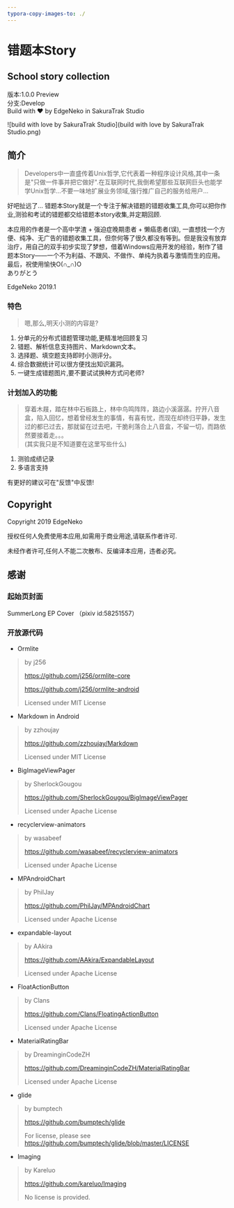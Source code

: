 ```yaml
---
typora-copy-images-to: ./
---
```


# 错题本Story

## School story collection

版本:1.0.0 Preview  
分支:Develop  
Build with ❤ by EdgeNeko in SakuraTrak Studio

![build with love by SakuraTrak Studio](build with love by SakuraTrak Studio.png)

## 简介

> Developers中一直盛传着Unix哲学,它代表着一种程序设计风格,其中一条是"只做一件事并把它做好".在互联网时代,我倒希望那些互联网巨头也能学学Unix哲学...不要一味地扩展业务领域,强行推广自己的服务给用户...  

好吧扯远了... 错题本Story就是一个专注于解决错题的错题收集工具,你可以把你作业,测验和考试的错题都交给错题本story收集,并定期回顾.  

本应用的作者是一个高中学渣 + 强迫症晚期患者 + 懒癌患者(误), 一直想找一个方便、纯净、无广告的错题收集工具，但奈何等了很久都没有等到。但是我没有放弃治疗，用自己的双手初步实现了梦想，借着Windows应用开发的经验，制作了错题本Story——一个不为利益、不跟风、不做作、单纯为执着与激情而生的应用。  
最后，祝使用愉快O(∩_∩)O  
ありがとう  

EdgeNeko 2019.1  

### 特色

> 嗯,那么,明天小测的内容是?  

1. 分单元的分布式错题管理功能,更精准地回顾复习  
2. 错题、解析信息支持图片、Markdown文本。  
3. 选择题、填空题支持即时小测评分。  
4. 综合数据统计可以很方便找出知识漏洞。  
5. 一键生成错题图片,要不要试试换种方式问老师?    


### 计划加入的功能

> 穿着木屐，踏在林中石板路上，林中鸟鸣阵阵，路边小溪潺潺。拧开八音盒，陷入回忆，想着曾经发生的事情，有喜有忧，而现在却终归平静，发生过的都已过去，那就留在过去吧，干脆利落合上八音盒，不留一切，而路依然要接着走。。。  
> (其实我只是不知道要在这里写些什么)

1. 测验成绩记录  
2. 多语言支持  

有更好的建议可在"反馈"中反馈!



## Copyright

Copyright 2019 EdgeNeko

授权任何人免费使用本应用,如需用于商业用途,请联系作者许可.

未经作者许可,任何人不能二次散布、反编译本应用，违者必究。

## 感谢

### 起始页封面

SummerLong EP Cover （pixiv id:58251557）  

### 开放源代码

* Ormlite

> by j256
>
> https://github.com/j256/ormlite-core
>
> https://github.com/j256/ormlite-android
>
> Licensed under MIT License

* Markdown in Android

> by zzhoujay
>
> https://github.com/zzhoujay/Markdown
>
> Licensed under MIT License

* BigImageViewPager

> by SherlockGougou
>
> https://github.com/SherlockGougou/BigImageViewPager
>
> Licensed under Apache License

* recyclerview-animators

> by wasabeef
>
> https://github.com/wasabeef/recyclerview-animators
>
> Licensed under Apache License

* MPAndroidChart

> by PhilJay
>
> https://github.com/PhilJay/MPAndroidChart
>
> Licensed under Apache License

* expandable-layout

> by AAkira
>
> https://github.com/AAkira/ExpandableLayout
>
> Licensed under Apache License

* FloatActionButton

> by Clans
>
> https://github.com/Clans/FloatingActionButton
>
> Licensed under Apache License

* MaterialRatingBar

> by DreaminginCodeZH
>
> https://github.com/DreaminginCodeZH/MaterialRatingBar
>
> Licensed under Apache License

* glide

> by bumptech
>
> https://github.com/bumptech/glide
>
> For license, please see https://github.com/bumptech/glide/blob/master/LICENSE

* Imaging

> by Kareluo
>
> https://github.com/kareluo/Imaging
>
> No license is provided.